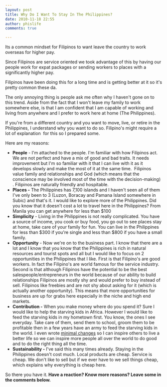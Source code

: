 ```yaml
---
layout: post
title: Why Do I Want To Stay In The Philippines?
date: 2010-11-18 22:55
author: phislife
comments: true

---
```


Its a common mindset for Filipinos to want leave the country to work overseas for higher pay. 

Since Filipinos are service oriented we took advantage of this by having our people work for expat packages or sending workers to places with a significantly higher pay. 

Filipinos have been doing this for a long time and is getting better at it so it's pretty common these da.

The only annoying thing is people ask me often why I haven't gone on to this trend. Aside from the fact that I won't leave my family to work somewhere else, is that I am confident that I am capable of working and living from anywhere and I prefer to work here at home (The Philippines).

If you're from a different country and you want to move, live, or retire in the Philippines, I understand why you want to do so. Filipino's might require a lot of explanation  for this so I prepared some.

Here are my reasons:
<ul>
	<li><strong>People</strong> - I'm attached to the people. I'm familiar with how Filipinos act. We are not perfect and have a mix of good and bad traits. It needs improvement but I'm so familiar with it that I can live with it as it develops slowly and make the most of it at the same time.  Filipinos value family and relationships and God (which means that the conscience may be involved most of the time with the decision-making) . Filipinos are naturally friendly and hospitable.</li>
	<li><strong>Places -</strong> The Philippines has 7,100 islands and I haven't seen all of them I've only been to 3 (Luzon, Boracay and Pamana Island somewhere in Subic) and that's it. I would like to explore more of the Philippines. Did you know that it doesn't cost a lot to travel here in the Philippines? From Manila you can get anywhere for less than $100</li>
	<li><strong>Simplicity</strong> - Living in the Philippines is not really complicated. You have a source of income, you cook or buy food, you go out to see places stay at home, take care of your family for fun. You can live in the Philippines for less than $300 if you're single and less than $800 if you have a small family.</li>
	<li><strong>Opportunity</strong> - Now we're on to the business part. I know that there are a lot and I know that you know that the Philippines is rich in natural resources and tourist spots and all but I would like to focus on 2 opportunities in the Philippines that I like. First is that Filipino's are good workers. In fact the Filipino's are world famous for the service industry. Second is that although Filipinos have the potential to be the best salespeople/entrepreneurs in the world because of our ability to build relationships Filipinos are mostly shy and would prefer to buy instead of sell. Filipinos like freebies and are not shy about asking for it (which is actually another opportunity). This means that more opportunities for business are up for grabs here especially in the niche and high end markets.</li>
	<li><strong>Contribution -</strong> When you make money where do you spend it? Sure I would like to help the starving kids in Africa. However I would like to feed the starving kids in my hometown first. You know, the ones I see everyday. Take care of them, send them to school, groom them to be profitable then in a few years have an army to feed the starving kids in the world. I even wrote <a href="http://www.minimalchanges.com/blog">minimal changes</a> so I can inspire others to live a better life so we can inspire more people all over the world to do good and to do the right thing all the time.</li>
	<li><strong>Sustainability - </strong>I've said this many times already. Staying in the Philippines doesn't cost much. Local products are cheap. Service is cheap. We don't like to sell but if we ever have to we sell things cheap, which explains why everything is cheap here.</li>
</ul>
So there you have it.<strong> Have a reaction? Know more reasons? Leave some in the comments below.</strong>
